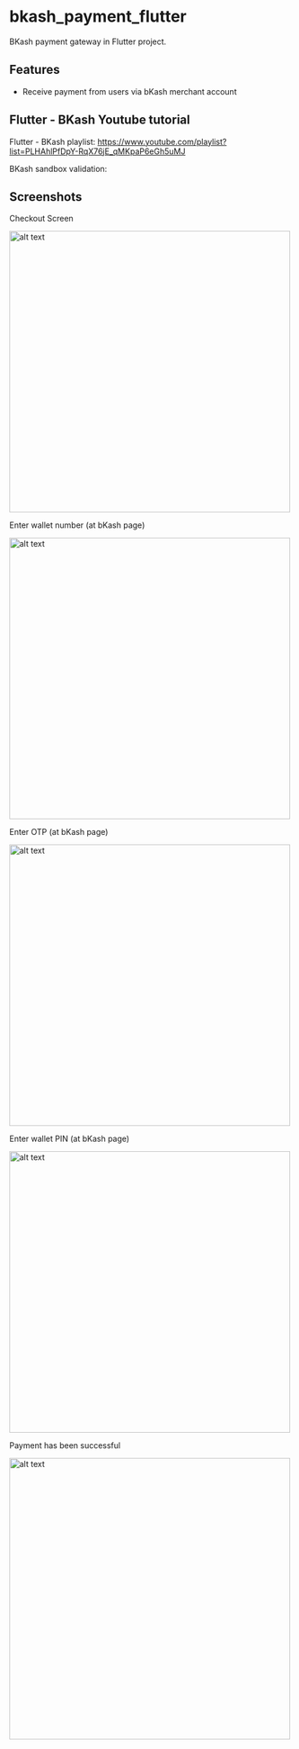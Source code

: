 # bkash_payment_flutter

BKash payment gateway in Flutter project.

## Features

- Receive payment from users via bKash merchant account

## Flutter - BKash Youtube tutorial
Flutter - BKash playlist:
https://www.youtube.com/playlist?list=PLHAhlPfDpY-RqX76jE_qMKpaP6eGh5uMJ

BKash sandbox validation:





## Screenshots

Checkout Screen

<img src="https://github.com/srksifat-dev/bkash_payment_flutter/raw/master/Screenshot_20231018_093139.jpg" alt="alt text" height="500"/>

Enter wallet number (at bKash page)

<img src="https://github.com/srksifat-dev/bkash_payment_flutter/raw/master/Screenshot_20231018_093152.jpg" alt="alt text" height="500"/>

Enter OTP (at bKash page)

<img src="https://github.com/srksifat-dev/bkash_payment_flutter/raw/master/Screenshot_20231018_093159.jpg" alt="alt text" height="500"/>

Enter wallet PIN (at bKash page)

<img src="https://github.com/srksifat-dev/bkash_payment_flutter/raw/master/Screenshot_20231018_093206.jpg" alt="alt text" height="500"/>

Payment has been successful

<img src="https://github.com/srksifat-dev/bkash_payment_flutter/raw/master/Screenshot_20231018_093214.jpg" alt="alt text" height="500"/>
